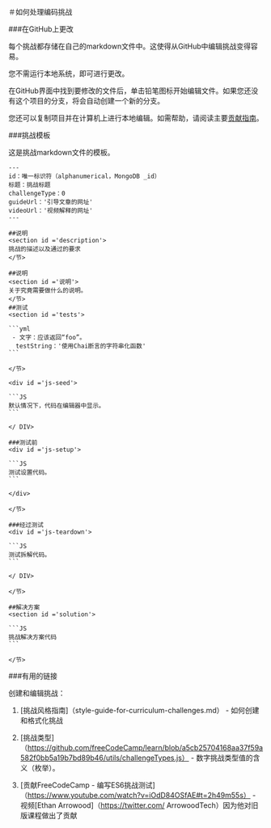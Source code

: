 ＃如何处理编码挑战

###在GitHub上更改

每个挑战都存储在自己的markdown文件中。这使得从GitHub中编辑挑战变得容易。

您不需运行本地系统，即可进行更改。

在GitHub界面中找到要修改的文件后，单击铅笔图标开始编辑文件。如果您还没有这个项目的分支，将会自动创建一个新的分支。

您还可以复制项目并在计算机上进行本地编辑。如需帮助，请阅读主要[贡献指南](/CONTRIBUTING.md)。

###挑战模板

这是挑战markdown文件的模板。

````MD
---
id：唯一标识符（alphanumerical，MongoDB _id）
标题：挑战标题
challengeType：0
guideUrl：'引导文章的网址'
videoUrl：'视频解释的网址'
---

##说明
<section id ='description'>
挑战的描述以及通过的要求
</节>

##说明
<section id ='说明'>
关于究竟需要做什么的说明。
</节>
##测试
<section id ='tests'>

```yml
 - 文字：应该返回“foo”。
  testString：'使用Chai断言的字符串化函数'
```

</节>

<div id ='js-seed'>

```JS
默认情况下，代码在编辑器中显示。
```

</ DIV>

###测试前
<div id ='js-setup'>

```JS
测试设置代码。
```

</div>

</节>

###经过测试
<div id ='js-teardown'>

```JS
测试拆解代码。
```

</ DIV>

</节>

##解决方案
<section id ='solution'>

```JS
挑战解决方案代码
```

</节>
````

###有用的链接

创建和编辑挑战：

1. [挑战风格指南]（style-guide-for-curriculum-challenges.md） - 如何创建和格式化挑战

2. [挑战类型]（https://github.com/freeCodeCamp/learn/blob/a5cb25704168aa37f59a582f0bb5a19b7bd89b46/utils/challengeTypes.js） - 数字挑战类型值的含义（枚举）。

3. [贡献FreeCodeCamp  - 编写ES6挑战测试]（https://www.youtube.com/watch?v=iOdD84OSfAE#t=2h49m55s） - 视频[Ethan Arrowood]（https://twitter.com/ ArrowoodTech）因为他对旧版课程做出了贡献
